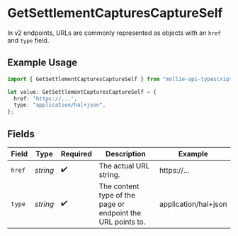 # GetSettlementCapturesCaptureSelf

In v2 endpoints, URLs are commonly represented as objects with an `href` and `type` field.

## Example Usage

```typescript
import { GetSettlementCapturesCaptureSelf } from "mollie-api-typescript/models/operations";

let value: GetSettlementCapturesCaptureSelf = {
  href: "https://...",
  type: "application/hal+json",
};
```

## Fields

| Field                                                       | Type                                                        | Required                                                    | Description                                                 | Example                                                     |
| ----------------------------------------------------------- | ----------------------------------------------------------- | ----------------------------------------------------------- | ----------------------------------------------------------- | ----------------------------------------------------------- |
| `href`                                                      | *string*                                                    | :heavy_check_mark:                                          | The actual URL string.                                      | https://...                                                 |
| `type`                                                      | *string*                                                    | :heavy_check_mark:                                          | The content type of the page or endpoint the URL points to. | application/hal+json                                        |